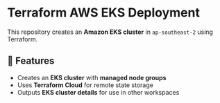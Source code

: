 # Terraform AWS EKS Deployment

This repository creates an **Amazon EKS cluster** in `ap-southeast-2` using Terraform.

## 🚀 Features
- Creates an **EKS cluster** with **managed node groups**
- Uses **Terraform Cloud** for remote state storage
- Outputs **EKS cluster details** for use in other workspaces
